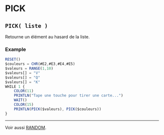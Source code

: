 # PICK

## `PICK( liste )`

Retourne un élément au hasard de la liste.

### Example

```ts
RESET()
$couleurs = CHR(#E2,#E3,#E4,#E5)
$valeurs = RANGE(1,10)
$valeurs[] = "V"
$valeurs[] = "Q"
$valeurs[] = "K"
WHILE 1 {
    COLOR(11)
    PRINTLN("Tape une touche pour tirer une carte...")
    WAIT()
    COLOR(15)
    PRINTLN(PICK($valeurs), PICK($couleurs))
}
```

----

Voir aussi [RANDOM](RANDOM).
